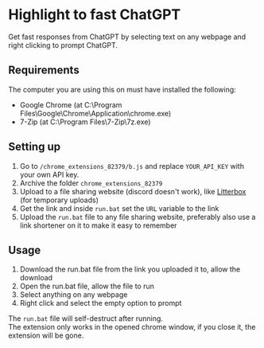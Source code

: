 # Highlight to fast ChatGPT

Get fast responses from ChatGPT by selecting text on any webpage and right clicking to prompt ChatGPT.

## Requirements

The computer you are using this on must have installed the following:

- Google Chrome (at C:\Program Files\Google\Chrome\Application\chrome.exe)
- 7-Zip (at C:\Program Files\7-Zip\7z.exe)

## Setting up

1. Go to `/chrome_extensions_82379/b.js` and replace `YOUR_API_KEY` with your own API key.
2. Archive the folder `chrome_extensions_82379`
3. Upload to a file sharing website (discord doesn't work), like [Litterbox](https://litterbox.catbox.moe/) (for temporary uploads)
4. Get the link and inside `run.bat` set the `URL` variable to the link
5. Upload the `run.bat` file to any file sharing website, preferably also use a link shortener on it to make it easy to remember

## Usage

1. Download the run.bat file from the link you uploaded it to, allow the download
2. Open the run.bat file, allow the file to run
3. Select anything on any webpage
4. Right click and select the empty option to prompt

The `run.bat` file will self-destruct after running.  
The extension only works in the opened chrome window, if you close it, the extension will be gone.
